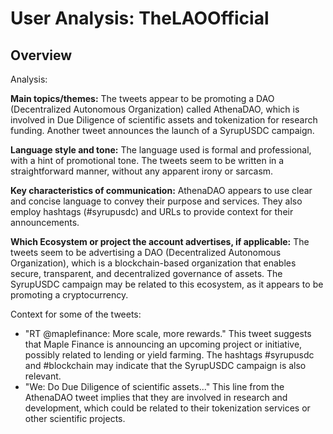 # User Analysis: TheLAOOfficial

## Overview

Analysis:

**Main topics/themes:**
The tweets appear to be promoting a DAO (Decentralized Autonomous Organization) called AthenaDAO, which is involved in Due Diligence of scientific assets and tokenization for research funding. Another tweet announces the launch of a SyrupUSDC campaign.

**Language style and tone:**
The language used is formal and professional, with a hint of promotional tone. The tweets seem to be written in a straightforward manner, without any apparent irony or sarcasm.

**Key characteristics of communication:**
AthenaDAO appears to use clear and concise language to convey their purpose and services. They also employ hashtags (#syrupusdc) and URLs to provide context for their announcements.

**Which Ecosystem or project the account advertises, if applicable:**
The tweets seem to be advertising a DAO (Decentralized Autonomous Organization), which is a blockchain-based organization that enables secure, transparent, and decentralized governance of assets. The SyrupUSDC campaign may be related to this ecosystem, as it appears to be promoting a cryptocurrency.

Context for some of the tweets:

* "RT @maplefinance: More scale, more rewards." This tweet suggests that Maple Finance is announcing an upcoming project or initiative, possibly related to lending or yield farming. The hashtags #syrupusdc and #blockchain may indicate that the SyrupUSDC campaign is also relevant.
* "We: Do Due Diligence of scientific assets..." This line from the AthenaDAO tweet implies that they are involved in research and development, which could be related to their tokenization services or other scientific projects.